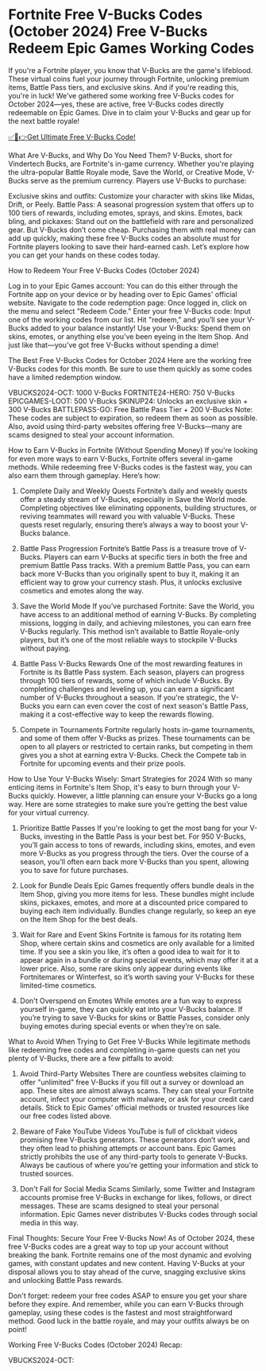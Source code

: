 # Fortnite Free V-Bucks Codes (October 2024) Free V-Bucks Redeem Epic Games Working Codes

If you're a Fortnite player, you know that V-Bucks are the game's lifeblood. These virtual coins fuel your journey through Fortnite, unlocking premium items, Battle Pass tiers, and exclusive skins. And if you're reading this, you're in luck! We’ve gathered some working free V-Bucks codes for October 2024—yes, these are active, free V-Bucks codes directly redeemable on Epic Games. Dive in to claim your V-Bucks and gear up for the next battle royale!

[✅🔴👉Get Ultimate Free V-Bucks Code!](https://mrlyons.github.io/freecode/)

What Are V-Bucks, and Why Do You Need Them?
V-Bucks, short for Vindertech Bucks, are Fortnite's in-game currency. Whether you're playing the ultra-popular Battle Royale mode, Save the World, or Creative Mode, V-Bucks serve as the premium currency. Players use V-Bucks to purchase:


Exclusive skins and outfits: Customize your character with skins like Midas, Drift, or Peely.
Battle Pass: A seasonal progression system that offers up to 100 tiers of rewards, including emotes, sprays, and skins.
Emotes, back bling, and pickaxes: Stand out on the battlefield with rare and personalized gear.
But V-Bucks don’t come cheap. Purchasing them with real money can add up quickly, making these free V-Bucks codes an absolute must for Fortnite players looking to save their hard-earned cash. Let’s explore how you can get your hands on these codes today.

How to Redeem Your Free V-Bucks Codes (October 2024)

Log in to your Epic Games account: You can do this either through the Fortnite app on your device or by heading over to Epic Games' official website.
Navigate to the code redemption page: Once logged in, click on the menu and select "Redeem Code."
Enter your free V-Bucks code: Input one of the working codes from our list. Hit "redeem," and you’ll see your V-Bucks added to your balance instantly!
Use your V-Bucks: Spend them on skins, emotes, or anything else you’ve been eyeing in the Item Shop.
And just like that—you’ve got free V-Bucks without spending a dime!

The Best Free V-Bucks Codes for October 2024
Here are the working free V-Bucks codes for this month. Be sure to use them quickly as some codes have a limited redemption window.


VBUCKS2024-OCT: 1000 V-Bucks
FORTNITE24-HERO: 750 V-Bucks
EPICGAMES-LOOT: 500 V-Bucks
SKINUP24: Unlocks an exclusive skin + 300 V-Bucks
BATTLEPASS-GO: Free Battle Pass Tier + 200 V-Bucks
Note: These codes are subject to expiration, so redeem them as soon as possible. Also, avoid using third-party websites offering free V-Bucks—many are scams designed to steal your account information.

How to Earn V-Bucks in Fortnite (Without Spending Money)
If you're looking for even more ways to earn V-Bucks, Fortnite offers several in-game methods. While redeeming free V-Bucks codes is the fastest way, you can also earn them through gameplay. Here’s how:

1. Complete Daily and Weekly Quests
Fortnite’s daily and weekly quests offer a steady stream of V-Bucks, especially in Save the World mode. Completing objectives like eliminating opponents, building structures, or reviving teammates will reward you with valuable V-Bucks. These quests reset regularly, ensuring there’s always a way to boost your V-Bucks balance.

2. Battle Pass Progression
Fortnite’s Battle Pass is a treasure trove of V-Bucks. Players can earn V-Bucks at specific tiers in both the free and premium Battle Pass tracks. With a premium Battle Pass, you can earn back more V-Bucks than you originally spent to buy it, making it an efficient way to grow your currency stash. Plus, it unlocks exclusive cosmetics and emotes along the way.

3. Save the World Mode
If you’ve purchased Fortnite: Save the World, you have access to an additional method of earning V-Bucks. By completing missions, logging in daily, and achieving milestones, you can earn free V-Bucks regularly. This method isn’t available to Battle Royale-only players, but it’s one of the most reliable ways to stockpile V-Bucks without paying.

4. Battle Pass V-Bucks Rewards
One of the most rewarding features in Fortnite is its Battle Pass system. Each season, players can progress through 100 tiers of rewards, some of which include V-Bucks. By completing challenges and leveling up, you can earn a significant number of V-Bucks throughout a season. If you're strategic, the V-Bucks you earn can even cover the cost of next season's Battle Pass, making it a cost-effective way to keep the rewards flowing.

5. Compete in Tournaments
Fortnite regularly hosts in-game tournaments, and some of them offer V-Bucks as prizes. These tournaments can be open to all players or restricted to certain ranks, but competing in them gives you a shot at earning extra V-Bucks. Check the Compete tab in Fortnite for upcoming events and their prize pools.

How to Use Your V-Bucks Wisely: Smart Strategies for 2024
With so many enticing items in Fortnite's Item Shop, it's easy to burn through your V-Bucks quickly. However, a little planning can ensure your V-Bucks go a long way. Here are some strategies to make sure you’re getting the best value for your virtual currency.

1. Prioritize Battle Passes
If you're looking to get the most bang for your V-Bucks, investing in the Battle Pass is your best bet. For 950 V-Bucks, you’ll gain access to tons of rewards, including skins, emotes, and even more V-Bucks as you progress through the tiers. Over the course of a season, you’ll often earn back more V-Bucks than you spent, allowing you to save for future purchases.

2. Look for Bundle Deals
Epic Games frequently offers bundle deals in the Item Shop, giving you more items for less. These bundles might include skins, pickaxes, emotes, and more at a discounted price compared to buying each item individually. Bundles change regularly, so keep an eye on the Item Shop for the best deals.

3. Wait for Rare and Event Skins
Fortnite is famous for its rotating Item Shop, where certain skins and cosmetics are only available for a limited time. If you see a skin you like, it’s often a good idea to wait for it to appear again in a bundle or during special events, which may offer it at a lower price. Also, some rare skins only appear during events like Fortnitemares or Winterfest, so it’s worth saving your V-Bucks for these limited-time cosmetics.

4. Don't Overspend on Emotes
While emotes are a fun way to express yourself in-game, they can quickly eat into your V-Bucks balance. If you’re trying to save V-Bucks for skins or Battle Passes, consider only buying emotes during special events or when they’re on sale.

What to Avoid When Trying to Get Free V-Bucks
While legitimate methods like redeeming free codes and completing in-game quests can net you plenty of V-Bucks, there are a few pitfalls to avoid:

1. Avoid Third-Party Websites
There are countless websites claiming to offer "unlimited" free V-Bucks if you fill out a survey or download an app. These sites are almost always scams. They can steal your Fortnite account, infect your computer with malware, or ask for your credit card details. Stick to Epic Games’ official methods or trusted resources like our free codes listed above.

2. Beware of Fake YouTube Videos
YouTube is full of clickbait videos promising free V-Bucks generators. These generators don’t work, and they often lead to phishing attempts or account bans. Epic Games strictly prohibits the use of any third-party tools to generate V-Bucks. Always be cautious of where you're getting your information and stick to trusted sources.

3. Don't Fall for Social Media Scams
Similarly, some Twitter and Instagram accounts promise free V-Bucks in exchange for likes, follows, or direct messages. These are scams designed to steal your personal information. Epic Games never distributes V-Bucks codes through social media in this way.

Final Thoughts: Secure Your Free V-Bucks Now!
As of October 2024, these free V-Bucks codes are a great way to top up your account without breaking the bank. Fortnite remains one of the most dynamic and evolving games, with constant updates and new content. Having V-Bucks at your disposal allows you to stay ahead of the curve, snagging exclusive skins and unlocking Battle Pass rewards.

Don't forget: redeem your free codes ASAP to ensure you get your share before they expire. And remember, while you can earn V-Bucks through gameplay, using these codes is the fastest and most straightforward method. Good luck in the battle royale, and may your outfits always be on point!

Working Free V-Bucks Codes (October 2024) Recap:


VBUCKS2024-OCT:
